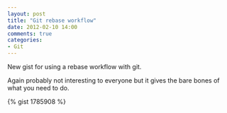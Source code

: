 ```yaml
---
layout: post
title: "Git rebase workflow"
date: 2012-02-10 14:00
comments: true
categories:
- Git
---
```


New gist for using a rebase workflow with git.

Again probably not interesting to everyone but it gives the bare bones of what
you need to do.

{% gist 1785908 %}
